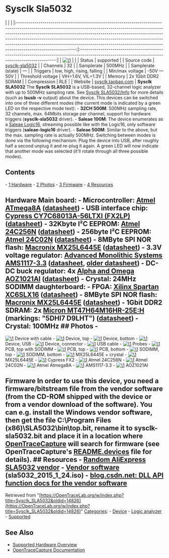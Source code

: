 # Sysclk Sla5032

| | | |:-----------------------------------------------------------------------------------------------------------------------------------------------------------------------------------------------------------------------------------------------------------------------------------------------------------------------------------------------------------------------------------------------------------------------------------:|:------------------------------------------------------------------------------------------------------------------------------------------------:| | [![\1](../../assets/hardware/general/\2)](./File:Sysclk_sla5032_mugshot.png.html) | | | Status | supported | | Source code | [sysclk-sla5032](http://github.com/OpenTraceLab/?p=OpenTraceCapture.git;a=tree;f=src/hardware/sysclk-sla5032) | | Channels | 32 | | Samplerate | 500MHz | | Samplerate (state) | — | | Triggers | low, high, rising, falling | | Min/max voltage | -50V — 50V | | Threshold voltage | VIH=1.6V, VIL=1.3V | | Memory | 2x 1Gbit DDR2 SDRAM | | Compression | RLE | | Website | [sysclk.taobao.com](https://item.taobao.com/item.htm?id=601831958682) | **Sysclk SLA5032** The **Sysclk SLA5032** is a USB-based, 32-channel logic analyzer with up to 500MHz sampling rate. See [Sysclk SLA5032/Info](Sysclk_SLA5032/Info.html "Sysclk SLA5032/Info") for more details (such as **lsusb -v** output) about the device. This devices can be switched into one of three different modes (the current mode is indicated by a green LED on the respective mode text): \- **32CH 500M**: 500MHz sampling rate, 32 channels, max. 64Mbits storage per channel, support for hardware triggers (**sysclk-sla5032** driver). \- **Saleae 100M**: The device enumerates as a [Saleae Logic16](Saleae_Logic16.html "Saleae Logic16"), streaming possible like with the Logic16, only software triggers (**saleae-logic16** driver). \- **Saleae 500M**: Similar to the above, but the max. sampling rate is actually 500MHz. Switching between modes is done via the following mechanism: Plug the device into USB, after roughly half a second unplug it and re-plug it again. A green LED will now indicate that another mode was selected (it'll rotate through all three possible modes). 
## Contents 
\- [1 Hardware](Sysclk_SLA5032.html#Hardware) \- [2 Photos](Sysclk_SLA5032.html#Photos) \- [3 Firmware](Sysclk_SLA5032.html#Firmware) \- [4 Resources](Sysclk_SLA5032.html#Resources) 
## Hardware **Main board**: \- **Microcontroller**: [Atmel ATmega8A](http://www.atmel.com/devices/ATMEGA8A.aspx) ([datasheet](http://www.atmel.com/Images/Atmel-8159-8-bit-AVR-microcontroller-ATmega8A_datasheet.pdf)) \- **USB interface chip**: [Cypress CY7C68013A-56LTXI (FX2LP)](http://www.cypress.com/part/cy7c68013a-56ltxi) ([datasheet](http://www.cypress.com/?docID=34060)) \- **32Kbyte I²C EEPROM**: [Atmel 24C256N](http://www.atmel.com/devices/at24c256c.aspx) ([datasheet](http://www.atmel.com/Images/doc5121.pdf)) \- **256byte I²C EEPROM**: [Atmel 24C02N](http://www.atmel.com/devices/at24c02c.aspx) ([datasheet](http://www.atmel.com/Images/doc3256.pdf)) \- **8MByte SPI NOR flash**: [Macronix MX25L6445E](http://www.macronix.com/en-us/Product/Pages/ProductDetail.aspx?PartNo=MX25L6445E) ([datasheet](http://www.macronix.com/Lists/DataSheet/Attachments/2474/MX25L6445E,%203V,%2064Mb,%20v1.8.pdf)) \- **3.3V voltage regulator**: [Advanced Monolithic Systems AMS1117-3.3](http://www.advanced-monolithic.com/products/voltreg.html#1117) ([datasheet](http://ams-semitech.com/attachments/File/AMS1117_20120314.pdf), [older datasheet](http://www.advanced-monolithic.com/pdf/ds1117.pdf)) \- **DC-DC buck regulator**: 4x [Alpha and Omega AOZ1021AI](http://www.aosmd.com/products/power-ics/ezbuck-dc-dc-buck-regulators/AOZ1021AI) ([datasheet](http://www.aosmd.com/res/data_sheets/AOZ1021AI.pdf)) \- **Crystal**: 24MHz **SODIMM daughterboard**: \- **FPGA**: [Xilinx Spartan XC6SLX16](http://www.xilinx.com/products/silicon-devices/fpga/spartan-6/lx.html) ([datasheet](http://www.xilinx.com/support/documentation/data_sheets/ds160.pdf)) \- **8MByte SPI NOR flash**: [Macronix MX25L6445E](http://www.macronix.com/en-us/Product/Pages/ProductDetail.aspx?PartNo=MX25L6445E) ([datasheet](http://www.macronix.com/Lists/DataSheet/Attachments/2474/MX25L6445E,%203V,%2064Mb,%20v1.8.pdf)) \- **1Gbit DDR2 SDRAM**: 2x [Micron MT47H64M16HR-25E:H](http://www.micron.com/parts/dram/ddr2-sdram/mt47h64m16hr-25e) (markings: "5DHI7 D9LHT") ([datasheet](http://www.micron.com/~/media/documents/products/data-sheet/dram/ddr2/1gb_ddr2.pdf)) \- **Crystal**: 100MHz ## Photos \- 
[![\1](../../assets/hardware/general/\2)](./File:Sysclk_sla5032_device_with_cable.jpg.html)
Device with cable
\- 
[![\1](../../assets/hardware/general/\2)](./File:Sysclk_sla5032_device_top.jpg.html)
Device, top
\- 
[![\1](../../assets/hardware/general/\2)](./File:Sysclk_sla5032_device_bottom.jpg.html)
Device, bottom
\- 
[![\1](../../assets/hardware/general/\2)](./File:Sysclk_sla5032_device_usb.jpg.html)
Device, USB
\- 
[![\1](../../assets/hardware/general/\2)](./File:Sysclk_sla5032_device_connector.jpg.html)
Device, connector
\- 
[![\1](../../assets/hardware/general/\2)](./File:Sysclk_sla5032_usb_cable.jpg.html)
USB cable
\- 
[![\1](../../assets/hardware/general/\2)](./File:Sysclk_sla5032_probes.jpg.html)
Probes
\- 
[![\1](../../assets/hardware/general/\2)](./File:Sysclk_sla5032_pcb_top1.jpg.html)
PCB, top with SODIMM
\- 
[![\1](../../assets/hardware/general/\2)](./File:Sysclk_sla5032_pcb_top2.jpg.html)
PCB, top
\- 
[![\1](../../assets/hardware/general/\2)](./File:Sysclk_sla5032_pcb_bottom.jpg.html)
PCB, bottom
\- 
[![\1](../../assets/hardware/general/\2)](./File:Sysclk_sla5032_pcb_module_top.jpg.html)
SODIMM, top
\- 
[![\1](../../assets/hardware/general/\2)](./File:Sysclk_sla5032_pcb_module_bottom.jpg.html)
SODIMM, bottom
\- 
[![\1](../../assets/hardware/general/\2)](./File:Sysclk_sla5032_mx25l6445e_100mhz_crystal.jpg.html)
MX25L6445E + crystal
\- 
[![\1](../../assets/hardware/general/\2)](./File:Sysclk_sla5032_mx25l6445e.jpg.html)
MX25L6445E
\- 
[![\1](../../assets/hardware/general/\2)](./File:Sysclk_sla5032_fx2.jpg.html)
Cypress FX2
\- 
[![\1](../../assets/hardware/general/\2)](./File:Sysclk_sla5032_atmel_24c256n.jpg.html)
Atmel 24C256N
\- 
[![\1](../../assets/hardware/general/\2)](./File:Sysclk_sla5032_atmel_24c02n.jpg.html)
Atmel 24C02N
\- 
[![\1](../../assets/hardware/general/\2)](./File:Sysclk_sla5032_atmega8a_24mhz_crystal.jpg.html)
Atmel Atmega8A
\- 
[![\1](../../assets/hardware/general/\2)](./File:Sysclk_sla5032_ams1117_y125.jpg.html)
AMS1117-3.3
\- 
[![\1](../../assets/hardware/general/\2)](./File:Sysclk_sla5032_z1021ai.jpg.html)
AOZ1021AI
## Firmware In order to use this device, you need a firmware/bitstream file from the vendor software (from the CD-ROM shipped with the device or from a vendor download of the software). You can e.g. install the Windows vendor software, then get the file **C:\Program Files (x86)\SLA5032\bin\top.bit**, rename it to **sysclk-sla5032.bit** and place it in a location where [OpenTraceCapture](OpenTraceCapture.html "OpenTraceCapture") will search for firmware (see OpenTraceCapture's [README.devices](https://github.com/OpenTraceLab/?p=OpenTraceCapture.git;a=blob;f=README.devices) file for details). ## Resources \- [Random AliExpress SLA5032 vendor](https://web.archive.org/web/20170324192912/http://de.aliexpress.com/item/500M-32-channel-logic-analyzer-compatible-LOGIC-16-accurate-indicator-actual-parameters/32286574687.html) \- [Vendor software](https://translate.google.com/translate?sl=auto&tl=en&u=https%3A%2F%2Fwww.0933.me%2Fshare%2F3585641.html) (sla5032_2015_1_24.iso) \- [blog.csdn.net: DLL API function docs for the vendor software](https://translate.google.com/translate?sl=auto&tl=en&u=https%3A%2F%2Fblog.csdn.net%2Fmcupro%2Farticle%2Fdetails%2F40453157)
Retrieved from "[https://OpenTraceLab.org/w/index.php?title=Sysclk_SLA5032&oldid=14826](https://OpenTraceLab.org/w/index.php?title=Sysclk_SLA5032&oldid=14826)" 
[Categories](specialcategories-specialcategories.md): \- [Device](./Category:Device.html "Category:Device") \- [Logic analyzer](./Category:Logic_analyzer.html "Category:Logic analyzer") \- [Supported](./Category:Supported.html "Category:Supported")

## See Also
- [Supported Hardware Overview](../supported-hardware.md)
- [OpenTraceCapture Documentation](../../opentracecapture/overview.md)
